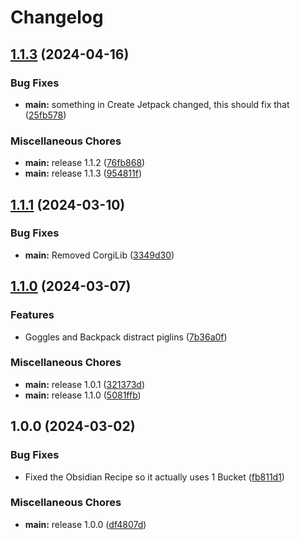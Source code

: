 # Changelog

## [1.1.3](https://github.com/LividJava/lividjavas-create-quilt/compare/v1.1.1...v1.1.3) (2024-04-16)


### Bug Fixes

* **main:** something in Create Jetpack changed, this should fix that ([25fb578](https://github.com/LividJava/lividjavas-create-quilt/commit/25fb57858e22842fde9cfdf67c3cae5148dd529c))


### Miscellaneous Chores

* **main:** release 1.1.2 ([76fb868](https://github.com/LividJava/lividjavas-create-quilt/commit/76fb868afeaa24f10c12b554163b472ad9208bde))
* **main:** release 1.1.3 ([954811f](https://github.com/LividJava/lividjavas-create-quilt/commit/954811f63422ccdd892d3a1a483bc88ae97918d1))

## [1.1.1](https://github.com/LividJava/lividjavas-create-quilt/compare/v1.1.0...v1.1.1) (2024-03-10)


### Bug Fixes

* **main:** Removed CorgiLib ([3349d30](https://github.com/LividJava/lividjavas-create-quilt/commit/3349d3032dc6f3e585859dbc140f00f266193796))

## [1.1.0](https://github.com/LividJava/lividjavas-create-quilt/compare/v1.0.0...v1.1.0) (2024-03-07)


### Features

* Goggles and Backpack distract piglins ([7b36a0f](https://github.com/LividJava/lividjavas-create-quilt/commit/7b36a0f83fcd127593d4caef18263d65978018d2))


### Miscellaneous Chores

* **main:** release 1.0.1 ([321373d](https://github.com/LividJava/lividjavas-create-quilt/commit/321373d124ff11f681f3451ed99ab7f49c069ec7))
* **main:** release 1.1.0 ([5081ffb](https://github.com/LividJava/lividjavas-create-quilt/commit/5081ffba7063f0575e2a52d58202a322fe4af049))

## 1.0.0 (2024-03-02)


### Bug Fixes

* Fixed the Obsidian Recipe so it actually uses 1 Bucket ([fb811d1](https://github.com/LividJava/lividjavas-create-quilt/commit/fb811d1ae6c97f8abe1ab780c4ec238286aa5063))


### Miscellaneous Chores

* **main:** release 1.0.0 ([df4807d](https://github.com/LividJava/lividjavas-create-quilt/commit/df4807d95e34a075340d780d9f2fbec8269e8847))
